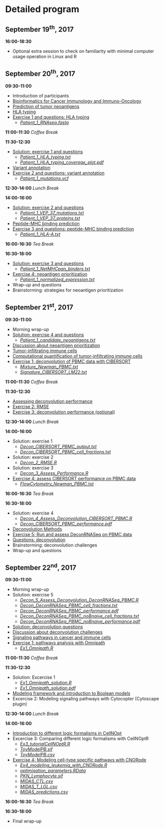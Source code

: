 # Detailed program


## September 19<sup>th</sup>, 2017
**16:00-18:30**
* Optional extra session to check on familiarity with minimal computer usage operation in Linux and R


## September 20<sup>th</sup>, 2017
**09:30-11:00** 
* Introduction of participants
* [Bioinformatics for Cancer Immunology and Immuno-Oncology](Material/1_1_Intro.pdf)
* [Prediction of tumor neoantigens](Material/1_2_Prediction_of_tumor_neoantigens.pdf)
* [HLA typing](Material/1_3_HLA_typing.pdf)
* [Exercise 1 and questions: HLA typing](Material/Neoantigen_ex_1.pdf)
  * [*Patient_1_RNAseq.fastq*](Input_data/Patient_1_RNAseq.fastq)

**11:00-11:30**
*Coffee Break*

**11:30-12:30**
* [Solution: exercise 1 and questions](Material/Neoantigen_ex_1_sol.pdf)
  * [*Patient_1_HLA_typing.txt*](Material/Patient_1_HLA_typing.txt)
  * [*Patient_1_HLA_typing_coverage_plot.pdf*](Material/Patient_1_HLA_typing_coverage_plot.pdf)
* [Variant annotation](Material/1_4_Variant_annotation.pdf)
* [Exercise 2 and questions: variant annotation](Material/Neoantigen_ex_2.pdf)
  * [*Patient_1_mutations.vcf*](Input_data/Patient_1_mutations.vcf)

**12:30-14:00**
*Lunch Break*

**14:00-16:00**
* [Solution: exercise 2 and questions](Material/Neoantigen_ex_2_sol.pdf)
  * [*Patient_1_VEP_37_mutations.txt*](Material/Patient_1_VEP_37_mutations.txt)
  * [*Patient_1_VEP_37_proteins.txt*](Material/Patient_1_VEP_37_proteins.txt)
* [Peptide-MHC binding prediction](Material/1_5_Peptide-MHC_binding_prediction.pdf)
* [Exercise 3 and questions: peptide-MHC binding prediction](Material/Neoantigen_ex_3.pdf)
  * [*Patient_1_HLA-A.txt*](Input_data/Patient_1_HLA-A.txt)

**16:00-16:30**
*Tea Break*

**16:30-18:00**
* [Solution: exercise 3 and questions](Material/Neoantigen_ex_3_sol.pdf)
  * [*Patient_1_NetMHCpan_binders.txt*](Material/Patient_1_NetMHCpan_binders.txt)
* [Exercise 4: neoantigen prioritization](Material/Neoantigen_ex_4.pdf)
  * [*Patient_1_normalized_expression.txt*](Input_data/Patient_1_normalized_expression.txt)
* Wrap-up and questions
* Brainstorming: strategies for neoantigen prioritization


## September 21<sup>st</sup>, 2017

**09:30-11:00** 
* Morning wrap-up
* [Solution: exercise 4 and questions](Material/Neoantigen_ex_4_sol.pdf)
  * [*Patient_1_candidate_neoantigens.txt*](Material/Patient_1_candidate_neoantigens.txt)
* [Discussion about neoantigen prioritization](Material/Discussion_neoantigen_prioritization.pdf)
* [Tumor-infiltrating immune cells](Material/2_1_Tumor-infiltrating_immune_cells.pdf)
* [Computational quantification of tumor-infiltrating immune cells](Material/2_2_Computational_quantification_of_tumor_infiltrating_immune_cells.pdf)
* [Exercise 1: deconvolution of PBMC data with CIBERSORT](Material/Deconvolution_ex_1.pdf)
  * [*Mixture_Newman_PBMC.txt*](Input_data/Mixture_Newman_PBMC.txt)
  * [*Signature_CIBERSORT_LM22.txt*](Input_data/Signature_CIBERSORT_LM22.txt)

**11:00-11:30**
*Coffee Break*

**11:30-12:30**
* [Assessing deconvolution performance](Material/2_3_Assessing_deconvolution_performance.pdf)
* [Exercise 2: RMSE](Material/Deconvolution_ex_2.pdf)
* [Exercise 3: deconvolution performance (optional)](Material/Deconvolution_ex_3.pdf)

**12:30-14:00**
*Lunch Break*

**14:00-16:00**
* Solution: exercise 1
  * [*Decon_CIBERSORT_PBMC_output.txt*](Material/Decon_CIBERSORT_PBMC_output.txt)
  * [*Decon_CIBERSORT_PBMC_cell_fractions.txt*](Material/Decon_CIBERSORT_PBMC_cell_fractions.txt)
* Solution: exercise 2
  * [*Decon_2_RMSE.R*](Material/Decon_2_RMSE.R)
* Solution: exercise 3
  * [*Decon_3_Assess_Performance.R*](Material/Decon_3_Assess_Performance.R)
* [Exercise 4: assess CIBERSORT performance on PBMC data](Material/Deconvolution_ex_4.pdf)
  * [*FlowCytometry_Newman_PBMC.txt*](Input_data/FlowCytometry_Newman_PBMC.txt)

**16:00-16:30**
*Tea Break*

**16:30-18:00**
* Solution: exercise 4
  * [*Decon_4_Assess_Deconvolution_CIBERSORT_PBMC.R*](Material/Decon_4_Assess_Deconvolution_CIBERSORT_PBMC.R)
  * [*Decon_CIBERSORT_PBMC_performance.pdf*](Material/Decon_CIBERSORT_PBMC_performance.pdf)
* [Deconvolution Methods](Material/2_4_Deconvolution_methods.pdf)
* [Exercise 5: Run and assess DeconRNASeq on PBMC data](Material/Deconvolution_ex_5.pdf)
* [Questions: deconvolution](Material/Deconvolution_questions.pdf)
* Brainstorming: deconvolution challenges
* Wrap-up and questions
 

## September 22<sup>nd</sup>, 2017

**09:30-11:00** 
* Morning wrap-up
* Solution: exercise 5
  * [*Decon_5_Assess_Deconvolution_DeconRNASeq_PBMC.R*](Material/Decon_5_Assess_Deconvolution_DeconRNASeq_PBMC.R)
  * [*Decon_DeconRNASeq_PBMC_cell_fractions.txt*](Material/Decon_DeconRNASeq_PBMC_cell_fractions.txt)
  * [*Decon_DeconRNASeq_PBMC_performance.pdf*](Material/Decon_DeconRNASeq_performance.pdf)
  * [*Decon_DeconRNASeq_PBMC_noBnaive_cell_fractions.txt*](Material/Decon_DeconRNASeq_PBMC_noBnaive_cell_fractions.txt)
  * [*Decon_DeconRNASeq_PBMC_noBnaive_performance.pdf*](Material/Decon_DeconRNASeq_PBMC_noBnaive_performance.pdf)
* [Solution: deconvolution questions](Material/Deconvolution_questions_sol.pdf)
* [Discussion about deconvolution challenges](Material/Discussion_deconvolution_challenges.pdf)
* [Signaling pathways in cancer and immune cells](Material/3_1_Signaling_pathways_in_cancer_and_immune_cells.pdf)
* [Exercise 1: pathways analysis with Omnipath](Material/Ex1_Omnipath.pdf)
  * [*Ex1_Omnipath.R*](Material/Ex1_Omnipath.R)

**11:00-11:30**
*Coffee Break*

**11:30-12:30**
* Solution: Excercise 1
  * [*Ex1_Omnipath_solution.R*](Material/Ex1_Omnipath_solution.R)
  * [*Ex1_Omnipath_solution.pdf*](Material/Ex1_Omnipath_solution.pdf)
* [Modeling framework and introduction to Boolean models](Material/3_2_Modeling_framework_and_introduction_to_Boolean_models.pdf)
* Excercise 2: Modeling signaling pathways with Cytocopter (Cytoscape plugin)

**12:30-14:00**
*Lunch Break*

**14:00-16:00**
* [Introduction to different logic formalisms in CellNOpt](Material/3_3_Introduction_to_different_logic_formalisms_in_CellNOpt.pdf)
* Excercise 3: Comparing different logic formalisms with CellNOptR
  * [*Ex3_tutorialCellNOptR.R*](Material/Ex3_tutorialCellNOptR.R)
  * [*ToyModelPB.sif*](Input_data/ToyModelPB.sif)
  * [*ToyModelPB.csv*](Input_data/ToyModelPB.csv)
* [Exercise 4: Modeling cell-type specific pathways with CNORode](Material/Ex4_modeling_leukemia_with_CNORode.pdf)
  * [*Ex4_modeling_leukemia_with_CNORode.R*](Input_data/Ex4_modeling_leukemia_with_CNORode.R)
  * [*optimisation_parameters.RData*](Input_data/optimisation_parameters.RData)
  * [*PKN_Lymphocyte.sif*](Input_data/PKN_Lymphocyte.sif)
  * [*MIDAS_CTL.csv*](Input_data/MIDAS_CTL.csv)
  * [*MIDAS_T_LGL.csv*](Input_data/MIDAS_T_LGL.csv)
  * [*MIDAS_predictions.csv*](Input_data/MIDAS_predictions.csv)

**16:00-16:30**
*Tea Break*

**16:30-18:00**
* Final wrap-up

